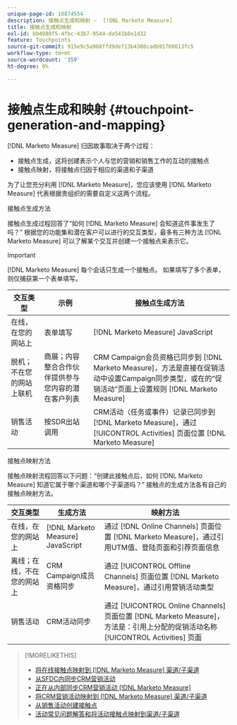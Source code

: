 ```yaml
---
unique-page-id: 18874554
description: 接触点生成和映射 —  [!DNL Marketo Measure]
title: 接触点生成和映射
exl-id: bb4988f5-4fbc-43b7-9544-da541b8e1d32
feature: Touchpoints
source-git-commit: 915e9c5a968ffd9de713b4308cadb91768613fc5
workflow-type: tm+mt
source-wordcount: '359'
ht-degree: 0%

---
```


# 接触点生成和映射 {#touchpoint-generation-and-mapping}

[!DNL Marketo Measure] 归因故事取决于两个过程：

* 接触点生成，这将创建表示个人与您的营销和销售工作的互动的接触点
* 接触点映射，将接触点归因于相应的渠道和子渠道

为了让您充分利用 [!DNL Marketo Measure]，您应该使用 [!DNL Marketo Measure] 代表根据贵组织的需要自定义这两个流程。

接触点生成方法

接触点生成过程回答了“如何 [!DNL Marketo Measure] 会知道这件事发生了吗？” 根据您的功能集和潜在客户可以进行的交互类型，最多有三种方法 [!DNL Marketo Measure] 可以了解某个交互并创建一个接触点来表示它。

>[!IMPORTANT]
>
>[!DNL Marketo Measure] 每个会话只生成一个接触点。 如果填写了多个表单，则仅捕获第一个表单填写。

| **交互类型** | **示例** | **接触点生成方法** |
|---|---|---|
| 在线，在您的网站上 | 表单填写 | [!DNL Marketo Measure] JavaScript |
| 脱机；不在您的网站上联机 | 商展；内容整合合作伙伴提供参与您内容的潜在客户列表 | CRM Campaign会员资格已同步到 [!DNL Marketo Measure]，方法是直接在促销活动中设置Campaign同步类型，或在的“促销活动”页面上设置规则 [!DNL Marketo Measure] |
| 销售活动 | 按SDR出站调用 | CRM活动（任务或事件）记录已同步到 [!DNL Marketo Measure]，通过 [!UICONTROL Activities] 页面位置 [!DNL Marketo Measure] |

接触点映射方法

接触点映射流程回答以下问题：“创建此接触点后，如何 [!DNL Marketo Measure] 知道它属于哪个渠道和哪个子渠道吗？” 接触点的生成方法各有自己的接触点映射方法。

| **交互类型** | **生成方法** | **映射方法** |
|---|---|---|
| 在线，在您的网站上 | [!DNL Marketo Measure] JavaScript | 通过 [!DNL Online Channels] 页面位置 [!DNL Marketo Measure]，通过引用UTM值、登陆页面和引荐页面信息 |
| 离线；在线，不在您的网站上 | CRM Campaign成员资格同步 | 通过 [!UICONTROL Offline Channels] 页面位置 [!DNL Marketo Measure]，通过引用营销活动类型 |
| 销售活动 | CRM活动同步 | 通过 [!UICONTROL Online Channels] 页面位置 [!DNL Marketo Measure]，方法是：引用上分配的促销活动名称 [!UICONTROL Activities] 页面 |

>[!MORELIKETHIS]
>
>* [将在线接触点映射到 [!DNL Marketo Measure] 渠道/子渠道](/help/channel-tracking-and-setup/online-channels/online-custom-channel-setup.md)
>* [从SFDC内同步CRM营销活动](/help/channel-tracking-and-setup/offline-channels/legacy-processes/syncing-offline-campaigns.md)
>* [正在从内部同步CRM营销活动 [!DNL Marketo Measure]](/help/channel-tracking-and-setup/offline-channels/custom-campaign-sync.md)
>* [将CRM营销活动映射到 [!DNL Marketo Measure] 渠道/子渠道](/help/channel-tracking-and-setup/offline-channels/offline-custom-channel-setup.md)
>* [从销售活动创建接触点](/help/advanced-marketo-measure-features/activities-attribution/salesforce-activities-attribution.md)
>* [活动常见问题解答和将活动接触点映射到渠道/子渠道](/help/advanced-marketo-measure-features/activities-attribution/activities-attribution-faq.md)

